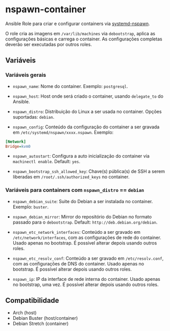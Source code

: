 # nspawn-container

Ansible Role para criar e configurar containers via
[systemd-nspawn](https://www.freedesktop.org/software/systemd/man/systemd-nspawn.html).

O role cria as imagens em `/var/lib/machines` via `debootstrap`, aplica as configurações
básicas e carrega o container. As configurações completas deverão ser executadas por
outros roles.

## Variáveis

### Variáveis gerais

* `nspawn_name`: Nome do container. Exemplo: `postgresql`.

* `nspawn_host`: Host onde será criado o container, usando `delegate_to` do Ansible.

* `nspawn_distro`: Distribuição do Linux a ser usada no container. Opções suportadas:
  `debian`.

* `nspawn_config`: Conteúdo da configuração do container a ser gravada em
  `/etc/systemd/nspawn/xxxx.nspawn`. Exemplo:

```ini
[Network]
Bridge=kvm0
```

* `nspawn_autostart`: Configura a auto inicialização do container via `machinectl
  enable`. Default: `yes`.

* `nspawn_bootstrap_ssh_allowed_key`: Chave(s) pública(s) de SSH a serem liberadas em
  `/root/.ssh/authorized_keys` no container.

### Variáveis para containers com `nspawn_distro` == `debian`

* `nspawn_debian_suite`: Suite do Debian a ser instalada no container. Exemplo:
  `buster`.

* `nspawn_debian_mirror`: Mirror do repositório do Debian no formato passado para o
  `debootstrap`. Default: `http://deb.debian.org/debian`.

* `nspawn_etc_network_interfaces`: Conteúdo a ser gravado em `/etc/network/interfaces`,
  com as configurações de rede do container. Usado apenas no bootstrap. É possível
  alterar depois usando outros roles.

* `nspawn_etc_resolv_conf`: Conteúdo a ser gravado em `/etc/resolv.conf`, com as
  configurações de DNS do container. Usado apenas no bootstrap. É possível alterar
  depois usando outros roles.

* `nspawn_ip`: IP da interface de rede interna do container. Usado apenas no bootstrap,
  uma vez. É possível alterar depois usando outros roles.

## Compatibilidade

- Arch (host)
- Debian Buster (host/container)
- Debian Stretch (container)
